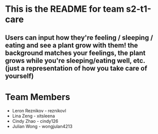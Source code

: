 # This is the README for team s2-t1-care #


## Users can input how they're feeling / sleeping / eating and see a plant grow with them! the background matches your feelings, the plant grows while you're sleeping/eating well, etc. (just a representation of how you take care of yourself) ##

# Team Members #
* Leron Reznikov - reznikovl
* Lina Zeng - xitsleena
* Cindy Zhao - cindy126
* Julian Wong - wongjulan4213

